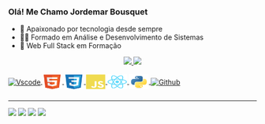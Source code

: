 ### Olá! Me Chamo Jordemar Bousquet


- :smiling_face_with_three_hearts: Apaixonado por tecnologia desde sempre
- :man_student: Formado em Análise e Desenvolvimento de Sistemas
- :dart: Web Full Stack em Formação
<div align="center">
  <a href="https://github.com/Jordemar-D-Bousquet">
  <img height="180em" src="https://github-readme-stats.vercel.app/api?username=Jordemar-D-Bousquet&show_icons=true&theme=cobalt&include_all_commits=true&count_private=true"/>
  <img height="180em" src="https://github-readme-stats.vercel.app/api/top-langs/?username=Jordemar-D-Bousquet&layout=compact&langs_count=7&theme=cobalt"/>
</div>
 
<div style="display: inline_block"><br>
  <img align="center" alt="Vscode" height="30" width="40" src="https://cdn.jsdelivr.net/gh/devicons/devicon/icons/vscode/vscode-original.svg" />
   <img align="center" alt="HTML" height="30" width="40" src="https://raw.githubusercontent.com/devicons/devicon/master/icons/html5/html5-original.svg">
  <img align="center" alt="CSS" height="30" width="40" src="https://raw.githubusercontent.com/devicons/devicon/master/icons/css3/css3-original.svg">
  <img align="center" alt="Js" height="30" width="40" src="https://raw.githubusercontent.com/devicons/devicon/master/icons/javascript/javascript-plain.svg">
  <img align="center" alt="React" height="30" width="40" src="https://raw.githubusercontent.com/devicons/devicon/master/icons/react/react-original.svg">
  <img align="center" alt="Python" height="30" width="40" src="https://raw.githubusercontent.com/devicons/devicon/master/icons/python/python-original.svg">
  <img align="center" alt="Github" height="30" width="40" src="https://img.icons8.com/ios-filled/50/22C3E6/github.png">

  </div>
  
###
<hr/>

<div> 
   <a href="https://www.facebook.com/Jordbousquet" target="_blank"><img src="https://img.shields.io/badge/Facebook-1877F2?style=for-the-badge&logo=facebook&logoColor=white" target="_blank"></a> 
  <a href="https://www.instagram.com/jordbousquet/" target="_blank"><img src="https://img.shields.io/badge/-Instagram-%23E4405F?style=for-the-badge&logo=instagram&logoColor=white" target="_blank"></a>
  <a href = "jdbousquet@gmail.com"><img src="https://img.shields.io/badge/-Gmail-%23333?style=for-the-badge&logo=gmail&logoColor=white" target="_blank"></a>
  <a href="https://www.linkedin.com/in/jordemar-bousquet-107037216/" target="_blank"><img src="https://img.shields.io/badge/-LinkedIn-%230077B5?style=for-the-badge&logo=linkedin&logoColor=white" target="_blank"></a> 
</div>
